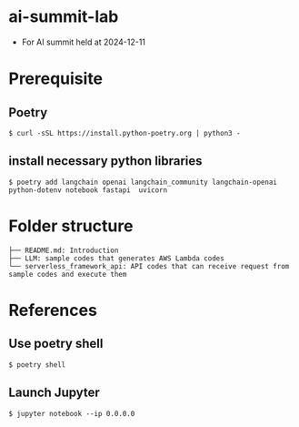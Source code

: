 # ai-summit-lab
- For AI summit held at 2024-12-11

# Prerequisite
## Poetry

```
$ curl -sSL https://install.python-poetry.org | python3 -
```

## install necessary python libraries
```
$ poetry add langchain openai langchain_community langchain-openai python-dotenv notebook fastapi  uvicorn
```

# Folder structure
```
├── README.md: Introduction
├── LLM: sample codes that generates AWS Lambda codes
└── serverless_framework_api: API codes that can receive request from sample codes and execute them

```

# References
## Use poetry shell
```
$ poetry shell
```

## Launch Jupyter
```
$ jupyter notebook --ip 0.0.0.0
```
